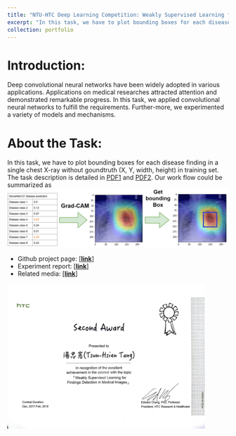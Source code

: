 ```yaml
---
title: "NTU-HTC Deep Learning Competition: Weakly Supervised Learning for Findings Detection in Medical Images"
excerpt: "In this task, we have to plot bounding boxes for each disease finding in a single chest X-ray without goundtruth (X, Y, width, height) in training set. The task description is detailed in [PDF1](https://www.csie.ntu.edu.tw/~yvchen/f106-adl/doc/HTCIntro.pdf) and [PDF2](https://www.csie.ntu.edu.tw/~yvchen/f106-adl/doc/HTCMedical.pdf). Our work flow could be summarized as <br/><img src='/images/process_flow.png'>"
collection: portfolio
---
```

# Introduction:
Deep convolutional neural networks have been widely adopted in various applications. Applications on medical researches attracted attention and demonstrated remarkable progress. In this task, we applied convolutional neural networks to fulfill the requirements. Further-more, we experimented a variety of models and mechanisms.

# About the Task:
In this task, we have to plot bounding boxes for each disease finding in a single chest X-ray without goundtruth (X, Y, width, height) in training set. The task description is detailed in [PDF1](https://www.csie.ntu.edu.tw/~yvchen/f106-adl/doc/HTCIntro.pdf) and [PDF2](https://www.csie.ntu.edu.tw/~yvchen/f106-adl/doc/HTCMedical.pdf). Our work flow could be summarized as <br/><img src='/images/process_flow.png'>

* Github project page: [[**link**]](https://github.com/thtang/CheXNet-with-localization)
* Experiment report: [[**link**]](https://thtang.github.io/files/HTC_report.pdf)
* Related media: [[**link**]](https://ec.ltn.com.tw/article/breakingnews/2459276)

<img src='/images/68324796_2975049849188472_6208369264953393152_n.jpg' width='450'>